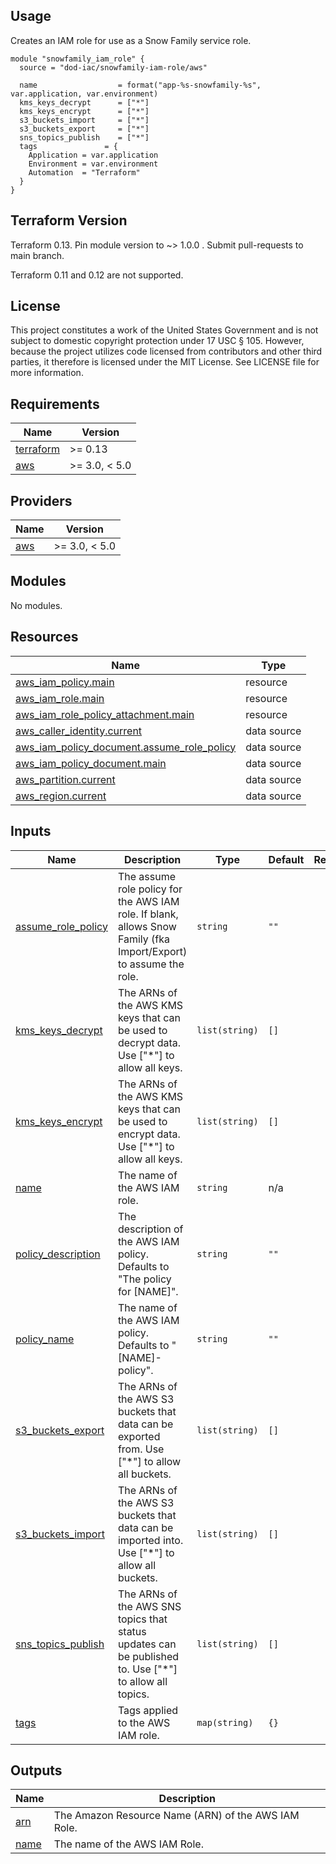 <!-- BEGINNING OF PRE-COMMIT-TERRAFORM DOCS HOOK -->
## Usage

Creates an IAM role for use as a Snow Family service role.

```hcl
module "snowfamily_iam_role" {
  source = "dod-iac/snowfamily-iam-role/aws"

  name                  = format("app-%s-snowfamily-%s", var.application, var.environment)
  kms_keys_decrypt      = ["*"]
  kms_keys_encrypt      = ["*"]
  s3_buckets_import     = ["*"]
  s3_buckets_export     = ["*"]
  sns_topics_publish    = ["*"]
  tags               = {
    Application = var.application
    Environment = var.environment
    Automation  = "Terraform"
  }
}
```

## Terraform Version

Terraform 0.13. Pin module version to ~> 1.0.0 . Submit pull-requests to main branch.

Terraform 0.11 and 0.12 are not supported.

## License

This project constitutes a work of the United States Government and is not subject to domestic copyright protection under 17 USC § 105.  However, because the project utilizes code licensed from contributors and other third parties, it therefore is licensed under the MIT License.  See LICENSE file for more information.

## Requirements

| Name | Version |
|------|---------|
| <a name="requirement_terraform"></a> [terraform](#requirement\_terraform) | >= 0.13 |
| <a name="requirement_aws"></a> [aws](#requirement\_aws) | >= 3.0, < 5.0 |

## Providers

| Name | Version |
|------|---------|
| <a name="provider_aws"></a> [aws](#provider\_aws) | >= 3.0, < 5.0 |

## Modules

No modules.

## Resources

| Name | Type |
|------|------|
| [aws_iam_policy.main](https://registry.terraform.io/providers/hashicorp/aws/latest/docs/resources/iam_policy) | resource |
| [aws_iam_role.main](https://registry.terraform.io/providers/hashicorp/aws/latest/docs/resources/iam_role) | resource |
| [aws_iam_role_policy_attachment.main](https://registry.terraform.io/providers/hashicorp/aws/latest/docs/resources/iam_role_policy_attachment) | resource |
| [aws_caller_identity.current](https://registry.terraform.io/providers/hashicorp/aws/latest/docs/data-sources/caller_identity) | data source |
| [aws_iam_policy_document.assume_role_policy](https://registry.terraform.io/providers/hashicorp/aws/latest/docs/data-sources/iam_policy_document) | data source |
| [aws_iam_policy_document.main](https://registry.terraform.io/providers/hashicorp/aws/latest/docs/data-sources/iam_policy_document) | data source |
| [aws_partition.current](https://registry.terraform.io/providers/hashicorp/aws/latest/docs/data-sources/partition) | data source |
| [aws_region.current](https://registry.terraform.io/providers/hashicorp/aws/latest/docs/data-sources/region) | data source |

## Inputs

| Name | Description | Type | Default | Required |
|------|-------------|------|---------|:--------:|
| <a name="input_assume_role_policy"></a> [assume\_role\_policy](#input\_assume\_role\_policy) | The assume role policy for the AWS IAM role.  If blank, allows Snow Family (fka Import/Export) to assume the role. | `string` | `""` | no |
| <a name="input_kms_keys_decrypt"></a> [kms\_keys\_decrypt](#input\_kms\_keys\_decrypt) | The ARNs of the AWS KMS keys that can be used to decrypt data.  Use ["*"] to allow all keys. | `list(string)` | `[]` | no |
| <a name="input_kms_keys_encrypt"></a> [kms\_keys\_encrypt](#input\_kms\_keys\_encrypt) | The ARNs of the AWS KMS keys that can be used to encrypt data.  Use ["*"] to allow all keys. | `list(string)` | `[]` | no |
| <a name="input_name"></a> [name](#input\_name) | The name of the AWS IAM role. | `string` | n/a | yes |
| <a name="input_policy_description"></a> [policy\_description](#input\_policy\_description) | The description of the AWS IAM policy. Defaults to "The policy for [NAME]". | `string` | `""` | no |
| <a name="input_policy_name"></a> [policy\_name](#input\_policy\_name) | The name of the AWS IAM policy.  Defaults to "[NAME]-policy". | `string` | `""` | no |
| <a name="input_s3_buckets_export"></a> [s3\_buckets\_export](#input\_s3\_buckets\_export) | The ARNs of the AWS S3 buckets that data can be exported from.  Use ["*"] to allow all buckets. | `list(string)` | `[]` | no |
| <a name="input_s3_buckets_import"></a> [s3\_buckets\_import](#input\_s3\_buckets\_import) | The ARNs of the AWS S3 buckets that data can be imported into.  Use ["*"] to allow all buckets. | `list(string)` | `[]` | no |
| <a name="input_sns_topics_publish"></a> [sns\_topics\_publish](#input\_sns\_topics\_publish) | The ARNs of the AWS SNS topics that status updates can be published to.  Use ["*"] to allow all topics. | `list(string)` | `[]` | no |
| <a name="input_tags"></a> [tags](#input\_tags) | Tags applied to the AWS IAM role. | `map(string)` | `{}` | no |

## Outputs

| Name | Description |
|------|-------------|
| <a name="output_arn"></a> [arn](#output\_arn) | The Amazon Resource Name (ARN) of the AWS IAM Role. |
| <a name="output_name"></a> [name](#output\_name) | The name of the AWS IAM Role. |
<!-- END OF PRE-COMMIT-TERRAFORM DOCS HOOK -->
